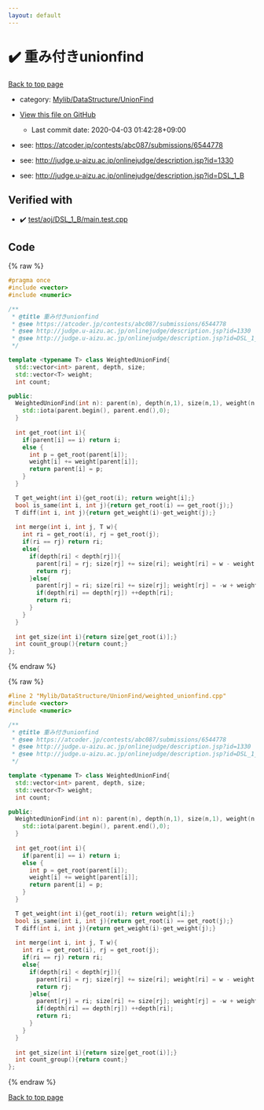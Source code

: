 ```yaml
---
layout: default
---
```


<!-- mathjax config similar to math.stackexchange -->
<script type="text/javascript" async
  src="https://cdnjs.cloudflare.com/ajax/libs/mathjax/2.7.5/MathJax.js?config=TeX-MML-AM_CHTML">
</script>
<script type="text/x-mathjax-config">
  MathJax.Hub.Config({
    TeX: { equationNumbers: { autoNumber: "AMS" }},
    tex2jax: {
      inlineMath: [ ['$','$'] ],
      processEscapes: true
    },
    "HTML-CSS": { matchFontHeight: false },
    displayAlign: "left",
    displayIndent: "2em"
  });
</script>

<script type="text/javascript" src="https://cdnjs.cloudflare.com/ajax/libs/jquery/3.4.1/jquery.min.js"></script>
<script src="https://cdn.jsdelivr.net/npm/jquery-balloon-js@1.1.2/jquery.balloon.min.js" integrity="sha256-ZEYs9VrgAeNuPvs15E39OsyOJaIkXEEt10fzxJ20+2I=" crossorigin="anonymous"></script>
<script type="text/javascript" src="../../../../assets/js/copy-button.js"></script>
<link rel="stylesheet" href="../../../../assets/css/copy-button.css" />


# :heavy_check_mark: 重み付きunionfind

<a href="../../../../index.html">Back to top page</a>

* category: <a href="../../../../index.html#3ff74e8366c88d06b530f361450b1117">Mylib/DataStructure/UnionFind</a>
* <a href="{{ site.github.repository_url }}/blob/master/Mylib/DataStructure/UnionFind/weighted_unionfind.cpp">View this file on GitHub</a>
    - Last commit date: 2020-04-03 01:42:28+09:00


* see: <a href="https://atcoder.jp/contests/abc087/submissions/6544778">https://atcoder.jp/contests/abc087/submissions/6544778</a>
* see: <a href="http://judge.u-aizu.ac.jp/onlinejudge/description.jsp?id=1330">http://judge.u-aizu.ac.jp/onlinejudge/description.jsp?id=1330</a>
* see: <a href="http://judge.u-aizu.ac.jp/onlinejudge/description.jsp?id=DSL_1_B">http://judge.u-aizu.ac.jp/onlinejudge/description.jsp?id=DSL_1_B</a>


## Verified with

* :heavy_check_mark: <a href="../../../../verify/test/aoj/DSL_1_B/main.test.cpp.html">test/aoj/DSL_1_B/main.test.cpp</a>


## Code

<a id="unbundled"></a>
{% raw %}
```cpp
#pragma once
#include <vector>
#include <numeric>

/**
 * @title 重み付きunionfind
 * @see https://atcoder.jp/contests/abc087/submissions/6544778
 * @see http://judge.u-aizu.ac.jp/onlinejudge/description.jsp?id=1330
 * @see http://judge.u-aizu.ac.jp/onlinejudge/description.jsp?id=DSL_1_B
 */

template <typename T> class WeightedUnionFind{
  std::vector<int> parent, depth, size;
  std::vector<T> weight;
  int count;

public:
  WeightedUnionFind(int n): parent(n), depth(n,1), size(n,1), weight(n,0){
    std::iota(parent.begin(), parent.end(),0);
  }
  
  int get_root(int i){
    if(parent[i] == i) return i;
    else {
      int p = get_root(parent[i]);
      weight[i] += weight[parent[i]];
      return parent[i] = p;
    }
  }

  T get_weight(int i){get_root(i); return weight[i];} 
  bool is_same(int i, int j){return get_root(i) == get_root(j);}
  T diff(int i, int j){return get_weight(i)-get_weight(j);}
  
  int merge(int i, int j, T w){
    int ri = get_root(i), rj = get_root(j);
    if(ri == rj) return ri;
    else{
      if(depth[ri] < depth[rj]){
        parent[ri] = rj; size[rj] += size[ri]; weight[ri] = w - weight[i] + weight[j];
        return rj;
      }else{
        parent[rj] = ri; size[ri] += size[rj]; weight[rj] = -w + weight[i] - weight[j];
        if(depth[ri] == depth[rj]) ++depth[ri];
        return ri;
      }
    }
  }
  
  int get_size(int i){return size[get_root(i)];}
  int count_group(){return count;}
};

```
{% endraw %}

<a id="bundled"></a>
{% raw %}
```cpp
#line 2 "Mylib/DataStructure/UnionFind/weighted_unionfind.cpp"
#include <vector>
#include <numeric>

/**
 * @title 重み付きunionfind
 * @see https://atcoder.jp/contests/abc087/submissions/6544778
 * @see http://judge.u-aizu.ac.jp/onlinejudge/description.jsp?id=1330
 * @see http://judge.u-aizu.ac.jp/onlinejudge/description.jsp?id=DSL_1_B
 */

template <typename T> class WeightedUnionFind{
  std::vector<int> parent, depth, size;
  std::vector<T> weight;
  int count;

public:
  WeightedUnionFind(int n): parent(n), depth(n,1), size(n,1), weight(n,0){
    std::iota(parent.begin(), parent.end(),0);
  }
  
  int get_root(int i){
    if(parent[i] == i) return i;
    else {
      int p = get_root(parent[i]);
      weight[i] += weight[parent[i]];
      return parent[i] = p;
    }
  }

  T get_weight(int i){get_root(i); return weight[i];} 
  bool is_same(int i, int j){return get_root(i) == get_root(j);}
  T diff(int i, int j){return get_weight(i)-get_weight(j);}
  
  int merge(int i, int j, T w){
    int ri = get_root(i), rj = get_root(j);
    if(ri == rj) return ri;
    else{
      if(depth[ri] < depth[rj]){
        parent[ri] = rj; size[rj] += size[ri]; weight[ri] = w - weight[i] + weight[j];
        return rj;
      }else{
        parent[rj] = ri; size[ri] += size[rj]; weight[rj] = -w + weight[i] - weight[j];
        if(depth[ri] == depth[rj]) ++depth[ri];
        return ri;
      }
    }
  }
  
  int get_size(int i){return size[get_root(i)];}
  int count_group(){return count;}
};

```
{% endraw %}

<a href="../../../../index.html">Back to top page</a>

